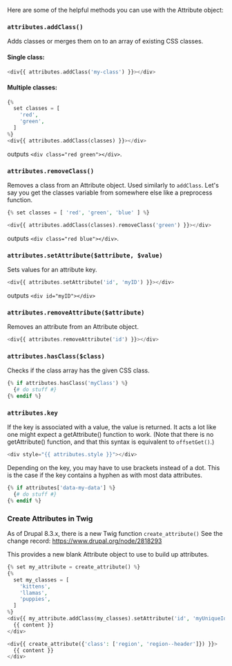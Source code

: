 Here are some of the helpful methods you can use with the Attribute object:

### `attributes.addClass()`

Adds classes or merges them on to an array of existing CSS classes.

#### Single class:

```php
<div{{ attributes.addClass('my-class') }}></div>

```

#### Multiple classes:

```php
{%
  set classes = [
    'red',
    'green',
  ]
%}
<div{{ attributes.addClass(classes) }}></div>

```

outputs `<div class="red green"></div>`.

### `attributes.removeClass()`

Removes a class from an Attribute object. Used similarly to `addClass`. Let's say you get the classes variable from somewhere else like a preprocess function.

```php
{% set classes = [ 'red', 'green', 'blue' ] %}

<div{{ attributes.addClass(classes).removeClass('green') }}></div>

```

outputs `<div class="red blue"></div>`.

### `attributes.setAttribute($attribute, $value)`

Sets values for an attribute key.

```php
<div{{ attributes.setAttribute('id', 'myID') }}></div>

```

outputs `<div id="myID"></div>`

### `attributes.removeAttribute($attribute)`

Removes an attribute from an Attribute object.

```php
<div{{ attributes.removeAttribute('id') }}></div>

```

### `attributes.hasClass($class)`

Checks if the class array has the given CSS class.

```php
{% if attributes.hasClass('myClass') %}
  {# do stuff #}
{% endif %}

```

### `attributes.key`

If the key is associated with a value, the value is returned. It acts a lot like one might expect a getAttribute() function to work. (Note that there is no getAttribute() function, and that this syntax is equivalent to `offsetGet()`.)

```php
<div style="{{ attributes.style }}"></div>
```

Depending on the key, you may have to use brackets instead of a dot. This is the case if the key contains a hyphen as with most data attributes.

```php
{% if attributes['data-my-data'] %}
  {# do stuff #}
{% endif %}

```

### Create Attributes in Twig

As of Drupal 8.3.x, there is a new Twig function `create_attribute()` See the change record: <https://www.drupal.org/node/2818293>

This provides a new blank Attribute object to use to build up attributes.

```php
{% set my_attribute = create_attribute() %}
{%
  set my_classes = [
    'kittens',
    'llamas',
    'puppies',
  ]
%}
<div{{ my_attribute.addClass(my_classes).setAttribute('id', 'myUniqueId') }}>
  {{ content }}
</div>

```

```php
<div{{ create_attribute({'class': ['region', 'region--header']}) }}>
  {{ content }}
</div>

```